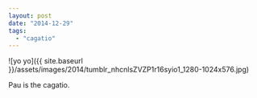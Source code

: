 ```yaml
---
layout: post
date: "2014-12-29"
tags: 
  - "cagatio"
---
```


![yo yo]({{ site.baseurl }}/assets/images/2014/tumblr_nhcnlsZVZP1r16syio1_1280-1024x576.jpg)

Pau is the cagatio.
